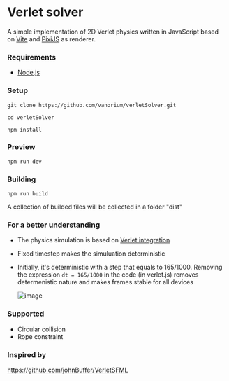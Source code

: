 # Verlet solver

A simple implementation of 2D Verlet physics written in JavaScript based on [Vite](https://vite.dev/) and [PixiJS](https://pixijs.com/) as renderer.

### Requirements
- [Node.js](https://nodejs.org/)

### Setup
`git clone https://github.com/vanorium/verletSolver.git`

`cd verletSolver`

`npm install`

### Preview
`npm run dev`

### Building
`npm run build`

A collection of builded files will be collected in a folder "dist"

### For a better understanding
- The physics simulation is based on [Verlet integration](https://en.wikipedia.org/wiki/Verlet_integration)
- Fixed timestep makes the simuluation deterministic
- Initially, it's deterministic with a step that equals to 165/1000. Removing the expression `dt = 165/1000` in the code (in verlet.js) removes determenistic nature and makes frames stable for all devices

  ![image](https://github.com/user-attachments/assets/fae94975-8f9e-456d-b852-2091f5b45744)

  
### Supported
- Сircular collision
- Rope constraint

### Inspired by
https://github.com/johnBuffer/VerletSFML
